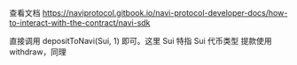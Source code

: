 查看文档 https://naviprotocol.gitbook.io/navi-protocol-developer-docs/how-to-interact-with-the-contract/navi-sdk

直接调用 depositToNavi(Sui, 1) 即可。这里 Sui 特指 Sui 代币类型
提款使用 withdraw，同理
